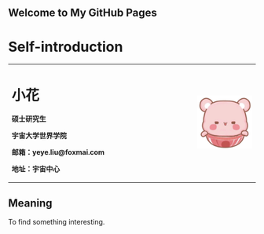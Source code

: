 ## Welcome to My GitHub Pages

# Self-introduction
<table border="0">
  <tr>
    <td width="75%">
      <h1>小花</h1>
      <p><b>硕士研究生</b></p>
      <p><b>宇宙大学世界学院</b></p>
      <p><b>邮箱：yeye.liu@foxmai.com</b></p>
      <p><b>地址：宇宙中心</b></p>
    </td>
    <td width="25%">
      <img src="/touxiang.jpg" width="100%">      
    </td>
  </tr>
</table>

## Meaning
To find something interesting.
